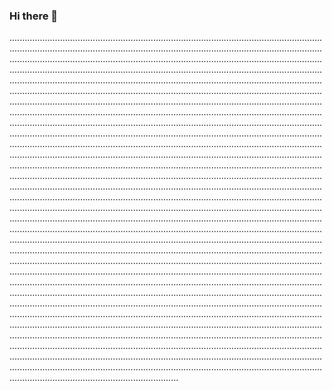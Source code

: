 ### Hi there 👋

...................................................................................................................................................................................................................................................................................................................................................................................................................................................................................................................................................................................................................................................................................................................................................................................................................................................................................................................................................................................................................................................................................................................................................................................................................................................................................................................................................................................................................................................................................................................................................................................................................................................................................................................................................................................................................................................................................................................................................................................................................................................................................................................................................................................................................................................................................................................................................................................................................................................................................................................................................................................................................................................................................................................................................................................................................................................................................................................................................................................................................................................................................................................................................................................................................................................................................................................................................................................................................................................................................................................................................................................................................................................................................................................................................................................................................................................................................................................................................................................................................................................................................................................................................................................................